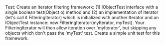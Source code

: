 Test: Create an Iterator filtering framework: (1) IObjectTest interface with a single boolean test(Object o) method and (2) an
implementation of Iterator (let's call it FilteringIterator) which is initialized with another Iterator and an IObjectTest 
instance: new FilteringIterator(myIterator, myTest). Your FilteringIterator will then allow iteration over 'myIterator',
but skipping any objects which don't pass the 'myTest' test. Create a simple unit test for this framework.
